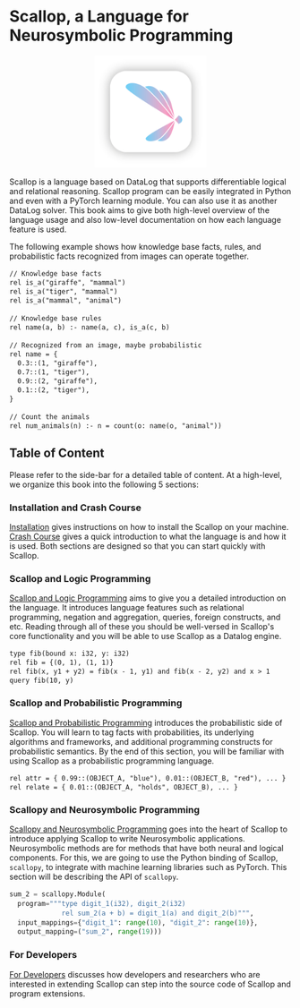 # Scallop, a Language for Neurosymbolic Programming

<center>
  <img src="res/img/scallop-logo-ws-512.png" width="200px" />
</center>

Scallop is a language based on DataLog that supports differentiable logical and relational reasoning.
Scallop program can be easily integrated in Python and even with a PyTorch learning module.
You can also use it as another DataLog solver.
This book aims to give both high-level overview of the language usage and also low-level documentation on how each language feature is used.

The following example shows how knowledge base facts, rules, and probabilistic facts recognized from images can operate together.

``` scl
// Knowledge base facts
rel is_a("giraffe", "mammal")
rel is_a("tiger", "mammal")
rel is_a("mammal", "animal")

// Knowledge base rules
rel name(a, b) :- name(a, c), is_a(c, b)

// Recognized from an image, maybe probabilistic
rel name = {
  0.3::(1, "giraffe"),
  0.7::(1, "tiger"),
  0.9::(2, "giraffe"),
  0.1::(2, "tiger"),
}

// Count the animals
rel num_animals(n) :- n = count(o: name(o, "animal"))
```

## Table of Content

Please refer to the side-bar for a detailed table of content.
At a high-level, we organize this book into the following 5 sections:

### Installation and Crash Course

[Installation](installation.md) gives instructions on how to install the Scallop on your machine.
[Crash Course](crash_course.md) gives a quick introduction to what the language is and how it is used.
Both sections are designed so that you can start quickly with Scallop.

### Scallop and Logic Programming

[Scallop and Logic Programming](language/index.md) aims to give you a detailed introduction on the language.
It introduces language features such as relational programming, negation and aggregation, queries, foreign constructs, and etc.
Reading through all of these you should be well-versed in Scallop's core functionality and you will be able to use Scallop as a Datalog engine.

``` scl
type fib(bound x: i32, y: i32)
rel fib = {(0, 1), (1, 1)}
rel fib(x, y1 + y2) = fib(x - 1, y1) and fib(x - 2, y2) and x > 1
query fib(10, y)
```

### Scallop and Probabilistic Programming

[Scallop and Probabilistic Programming](probabilistic/index.md) introduces the probabilistic side of Scallop.
You will learn to tag facts with probabilities, its underlying algorithms and frameworks, and additional programming constructs for probabilistic semantics.
By the end of this section, you will be familiar with using Scallop as a probabilistic programming language.

``` scl
rel attr = { 0.99::(OBJECT_A, "blue"), 0.01::(OBJECT_B, "red"), ... }
rel relate = { 0.01::(OBJECT_A, "holds", OBJECT_B), ... }
```

### Scallopy and Neurosymbolic Programming

[Scallopy and Neurosymbolic Programming](scallopy/index.md) goes into the heart of Scallop to introduce applying Scallop to write Neurosymbolic applications.
Neurosymbolic methods are for methods that have both neural and logical components.
For this, we are going to use the Python binding of Scallop, `scallopy`, to integrate with machine learning libraries such as PyTorch.
This section will be describing the API of `scallopy`.

``` py
sum_2 = scallopy.Module(
  program="""type digit_1(i32), digit_2(i32)
             rel sum_2(a + b) = digit_1(a) and digit_2(b)""",
  input_mappings={"digit_1": range(10), "digit_2": range(10)},
  output_mapping=("sum_2", range(19)))
```

### For Developers

[For Developers](developer/index.md) discusses how developers and researchers who are interested in extending Scallop can step into the source code of Scallop and program extensions.
